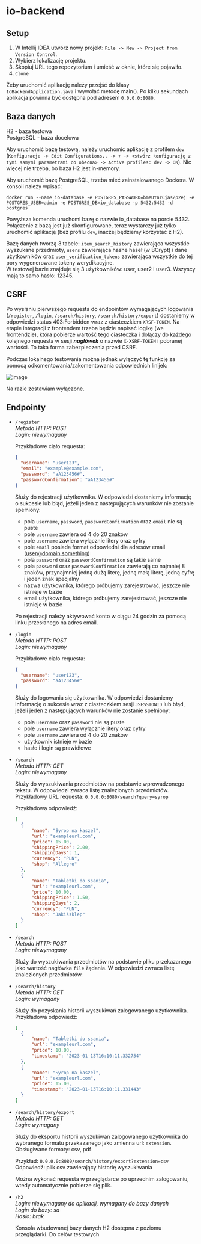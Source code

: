 # io-backend

## Setup

1. W Intellij IDEA utwórz nowy projekt: `File -> New -> Project from Version Control`. 
2. Wybierz lokalizację projektu.
3. Skopiuj URL tego repozytorium i umieść w oknie, które się pojawiło. 
4. `Clone`

Żeby uruchomić aplikację należy przejść do klasy `IoBackendApplication.java` i wywołać metodę main(). Po kilku sekundach aplikacja powinna być dostępna pod adresem `0.0.0.0:8080`.

## Baza danych

H2 - baza testowa <br>
PostgreSQL - baza docelowa

Aby uruchomić bazę testową, należy uruchomić aplikację z profilem `dev` (`Konfiguracje -> Edit Configurations.. -> + -> <stwórz konfigurację z tymi samymi parametrami co obecna> -> Active profiles: dev -> OK`). Nic więcej nie trzeba, bo baza H2 jest in-memory. 

Aby uruchomić bazę PostgreSQL, trzeba mieć zainstalowanego Dockera. W konsoli należy wpisać:

`docker run --name io-database -e POSTGRES_PASSWORD=bmeUYnrCjasZp2ej -e POSTGRES_USER=admin -e POSTGRES_DB=io_database -p 5432:5432 -d postgres`

Powyższa komenda uruchomi bazę o nazwie io_database na porcie 5432. 
Połączenie z bazą jest już skonfigurowane, teraz wystarczy już tylko uruchomić aplikację (bez profilu `dev`, inaczej będziemy korzystać z H2).

Bazę danych tworzą 3 tabele: `item_search_history` zawierająca wszystkie wyszukane przedmioty, `users` zawierająca hashe haseł (w BCrypt) i dane użytkowników oraz `user_verification_tokens` zawierająca wszystkie do tej pory wygenerowane tokeny werydikacyjne. <br>
W testowej bazie znajduje się 3 użytkowników: user, user2 i user3. Wszyscy mają to samo hasło: 12345.

## CSRF

Po wysłaniu pierwszego requesta do endpointów wymagających logowania (`/register`, `/login`, `/search/history`, `/search/history/export`) dostaniemy w odpowiedzi status 403:Forbidden wraz z ciasteczkiem `XRSF-TOKEN`. Na etapie integracji z frontendem trzeba będzie napisać logikę (we frontendzie), która pobierze wartość tego ciasteczka i dołączy do każdego kolejnego requesta w sesji <i><b>nagłówek</i></b> o nazwie `X-XSRF-TOKEN` i pobranej wartości. To taka forma zabezpieczenia przed CSRF. 

Podczas lokalnego testowania można jednak wyłączyć tę funkcję za pomocą odkomentowania/zakomentowania odpowiednich linijek:

![image](https://user-images.githubusercontent.com/91494680/212370434-cc0e8141-ed33-431c-99fd-a7df015890a8.png)

Na razie zostawiam wyłączone. 

## Endpointy

- `/register` <br>
  <i>Metoda HTTP: POST <br>
  Login: niewymagany <br></i>
  
  Przykładowe ciało requesta:
  ```json
  {
    "username": "user123",
    "email": "example@example.com",
    "password": "aA123456#",
    "passwordConfirmation": "aA123456#"
  }
  ```

  Służy do rejestracji użytkownika. W odpowiedzi dostaniemy informację o sukcesie lub błąd, jeżeli jeden z następujących warunków nie zostanie spełniony:
  - pola `username`, `password`, `passwordConfirmation` oraz `email` nie są puste
  - pole `username` zawiera od 4 do 20 znaków
  - pole `username` zawiera wyłącznie litery oraz cyfry
  - pole `email` posiada format odpowiedni dla adresów email (user@domain.something)
  - pola `password` oraz `passwordConfirmation` są takie same
  - pola `password` oraz `passwordConfirmation` zawierają co najmniej 8 znaków, przynajmniej jedną dużą literę, jedną małą literę, jedną cyfrę i jeden znak specjalny
  - nazwa użytkownika, którego próbujemy zarejestrować, jeszcze nie istnieje w bazie
  - email użytkownika, którego próbujemy zarejestrować, jeszcze nie istnieje w bazie
  
  Po rejestracji należy aktywować konto w ciągu 24 godzin za pomocą linku przesłanego na adres email. 
  
- `/login` <br>
  <i>Metoda HTTP: POST <br>
  Login: niewymagany <br></i>
  
  Przykładowe ciało requesta: 
  ```json
  {
    "username": "user123",
    "password": "aA123456#"
  }
  ```
  
  Służy do logowania się użytkownika. W odpowiedzi dostaniemy informację o sukcesie wraz z ciasteczkiem sesji `JSESSIONID` lub błąd, jeżeli jeden z następujących warunków nie zostanie spełniony:
  - pola `username` oraz `password` nie są puste
  - pole `username` zawiera wyłącznie litery oraz cyfry
  - pole `username` zawiera od 4 do 20 znaków
  - użytkownik istnieje w bazie
  - hasło i login są prawidłowe
  
- `/search` <br>
  <i>Metoda HTTP: GET <br>
  Login: niewymagany <br></i>

  Służy do wyszukiwania przedmiotów na podstawie wprowadzonego tekstu. W odpowiedzi zwraca listę znalezionych przedmiotów. 
  Przykładowy URL requesta: `0.0.0.0:8080/search?query=syrop`
  
  Przykładowa odpowiedź:
  
  ```json
  [
    {
        "name": "Syrop na kaszel",
        "url": "exampleurl.com",
        "price": 15.00,
        "shippingPrice": 2.00,
        "shippingDays": 1,
        "currency": "PLN",
        "shop": "Allegro"
    },
    {
        "name": "Tabletki do ssania",
        "url": "exampleurl.com",
        "price": 10.00,
        "shippingPrice": 1.50,
        "shippingDays": 2,
        "currency": "PLN",
        "shop": "Jakiśsklep"
    }
  ]
  ```
  
- `/search` <br>
  <i>Metoda HTTP: POST <br>
  Login: niewymagany <br></i>
  
  Służy do wyszukiwania przedmiotów na podstawie pliku przekazanego jako wartość nagłówka `file` żądania. W odpowiedzi zwraca listę znalezionych przedmiotów. 

  
- `/search/history` <br>
  <i>Metoda HTTP: GET <br>
  Login: wymagany <br></i>
  
  Służy do pozyskania historii wyszukiwań zalogowanego użytkownika. 
  Przykładowa odpowiedź:
  
  ```json
  [
    {
        "name": "Tabletki do ssania",
        "url": "exampleurl.com",
        "price": 10.00,
        "timestamp": "2023-01-13T16:10:11.332754"
    },
    {
        "name": "Syrop na kaszel",
        "url": "exampleurl.com",
        "price": 15.00,
        "timestamp": "2023-01-13T16:10:11.331443"
    }
  ]
  ```
  
- `/search/history/export` <br>
  <i>Metoda HTTP: GET <br>
  Login: wymagany <br></i>
  
  Służy do eksportu historii wyszukiwań zalogowanego użytkownika do wybranego formatu przekazanego jako zmienna url: `extension`. <br>
  Obsługiwane formaty: csv, pdf
  
  Przykład: `0.0.0.0:8080/search/history/export?extension=csv`<br>
  Odpowiedź: plik csv zawierający historię wyszukiwania<br>
  
  Można wykonać requesta w przeglądarce po uprzednim zalogowaniu, wtedy automatycznie pobierze się plik.
  
- `/h2` <br>
  <i>Login: niewymagany do aplikacji, wymagany do bazy danych <br>
  Login do bazy: sa <br>
  Hasło: brak <br></i>
  
  Konsola wbudowanej bazy danych H2 dostępna z poziomu przeglądarki. Do celów testowych

